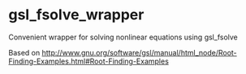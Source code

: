 # gsl_fsolve_wrapper
Convenient wrapper for solving nonlinear equations using gsl_fsolve

Based on http://www.gnu.org/software/gsl/manual/html_node/Root-Finding-Examples.html#Root-Finding-Examples
